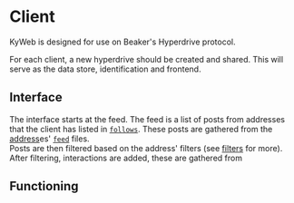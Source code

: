 # Client
KyWeb is designed for use on Beaker's Hyperdrive protocol.

For each client, a new hyperdrive should be created and shared. This will serve as the data store, identification and frontend.

## Interface
The interface starts at the feed. The feed is a list of posts from addresses that the client has listed in [`follows`](follows.md). These posts are gathered from the [address](adress.md)es' [`feed`](feed.md) files.  
Posts are then filtered based on the address' filters (see [filters](filters.md) for more).  
After filtering, interactions are added, these are gathered from 

## Functioning
<!--stackedit_data:
eyJoaXN0b3J5IjpbMTAwNTE3MzEwLC03NjgwODgwNiwtMTU2MT
U4MDg1NF19
-->